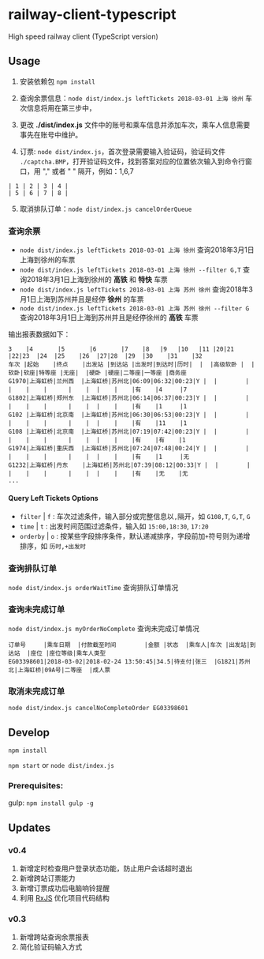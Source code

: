 # railway-client-typescript
High speed railway client (TypeScript version)


## Usage
1. 安装依赖包 `npm install`

2. 查询余票信息：`node dist/index.js leftTickets 2018-03-01 上海 徐州` 车次信息将用在第三步中，

3. 更改 **./dist/index.js** 文件中的账号和乘车信息并添加车次，乘车人信息需要事先在账号中维护。

4. 订票: `node dist/index.js`，首次登录需要输入验证码，验证码文件 `./captcha.BMP`，打开验证码文件，找到答案对应的位置依次输入到命令行窗口，用 "," 或者 " " 隔开，例如：1,6,7

```
| 1 | 2 | 3 | 4 |
| 5 | 6 | 7 | 8 |
```

5. 取消排队订单：`node dist/index.js cancelOrderQueue`

### 查询余票

* `node dist/index.js leftTickets 2018-03-01 上海 徐州` 查询2018年3月1日上海到徐州的车票
* `node dist/index.js leftTickets 2018-03-01 上海 徐州 --filter G,T` 查询2018年3月1日上海到徐州的 **高铁** 和 **特快** 车票
* `node dist/index.js leftTickets 2018-03-01 上海 苏州 徐州` 查询2018年3月1日上海到苏州并且是经停 **徐州** 的车票
* `node dist/index.js leftTickets 2018-03-01 上海 苏州 徐州 --filter G` 查询2018年3月1日上海到苏州并且是经停徐州的 **高铁** 车票

输出报表数据如下：

```
3    |4       |5       |6       |7    |8   |9   |10   |11 |20|21      |22|23  |24  |25    |26  |27|28  |29  |30    |31    |32
车次 |起始    |终点    |出发站 |到达站 |出发时|到达时|历时|  |  |高级软卧 |  |软卧|软座|特等座 |无座|  |硬卧 |硬座|二等座|一等座 |商务座
G1970|上海虹桥|兰州西  |上海虹桥|苏州北|06:09|06:32|00:23|Y |  |        |  |    |    |      |    |  |    |    |有    |4     |7
G1802|上海虹桥|郑州东  |上海虹桥|苏州北|06:14|06:37|00:23|Y |  |        |  |    |    |      |    |  |    |    |有    |1     |1
G102 |上海虹桥|北京南  |上海虹桥|苏州北|06:30|06:53|00:23|Y |  |        |  |    |    |      |    |  |    |    |有    |11    |1
G108 |上海虹桥|北京南  |上海虹桥|苏州北|07:19|07:42|00:23|Y |  |        |  |    |    |      |    |  |    |    |有    |有    |1
G1974|上海虹桥|重庆西  |上海虹桥|苏州北|07:24|07:48|00:24|Y |  |        |  |    |    |      |    |  |    |    |有    |1     |无
G1232|上海虹桥|丹东    |上海虹桥|苏州北|07:39|08:12|00:33|Y |  |        |  |    |    |      |    |  |    |    |有    |无    |无
...
```

#### Query Left Tickets Options

* `filter` | `f` : 车次过滤条件，输入部分或完整信息以`,`隔开，如 `G108,T`, `G,T`, `G`
* `time` | `t` : 出发时间范围过滤条件，输入如 `15:00,18:30`, `17:20`
* `orderby` | `o` : 按某些字段排序条件，默认递减排序，字段前加`+`符号则为递增排序，如 `历时,+出发时`

### 查询排队订单

`node dist/index.js orderWaitTime` 查询排队订单情况

### 查询未完成订单

`node dist/index.js myOrderNoComplete` 查询未完成订单情况

```
订单号     |乘车日期  |付款截至时间        |金额 |状态  |乘车人|车次 |出发站|到达站  |座位 |座位等级|乘车人类型
EG03398601|2018-03-02|2018-02-24 13:50:45|34.5|待支付|张三  |G1821|苏州北|上海虹桥|09A号|二等座  |成人票
```

### 取消未完成订单

`node dist/index.js cancelNoCompleteOrder EG03398601`

## Develop

`npm install`

`npm start` or `node dist/index.js`

### Prerequisites:

gulp: `npm install gulp -g`

## Updates
### v0.4
1. 新增定时检查用户登录状态功能，防止用户会话超时退出
2. 新增跨站订票能力
3. 新增订票成功后电脑响铃提醒
4. 利用 [RxJS](https://github.com/Reactive-Extensions/RxJS) 优化项目代码结构

### v0.3

1. 新增跨站查询余票报表
2. 简化验证码输入方式
